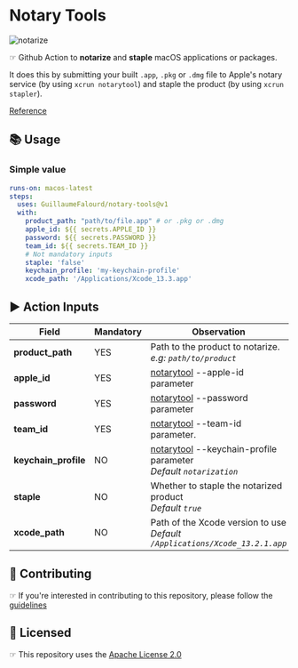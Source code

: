# Notary Tools

![notarize](https://user-images.githubusercontent.com/22433243/153662864-191f43f7-359f-41c9-b80d-88c617c5d2d6.png)

☞ Github Action to **notarize** and **staple** macOS applications or packages. 

It does this by submitting your built `.app`, `.pkg` or `.dmg` file to Apple's notary service (by using `xcrun notarytool`) and staple the product (by using `xcrun stapler`).

[Reference]([notarytool](https://developer.apple.com/documentation/security/notarizing_macos_software_before_distribution/customizing_the_notarization_workflow#3087734))

## 📚 Usage

### Simple value

```yaml
runs-on: macos-latest
steps:
  uses: GuillaumeFalourd/notary-tools@v1
  with:
    product_path: "path/to/file.app" # or .pkg or .dmg
    apple_id: ${{ secrets.APPLE_ID }}
    password: ${{ secrets.PASSWORD }}
    team_id: ${{ secrets.TEAM_ID }}
    # Not mandatory inputs
    staple: 'false'
    keychain_profile: 'my-keychain-profile'
    xcode_path: '/Applications/Xcode_13.3.app'
```

## ▶️ Action Inputs

Field | Mandatory | Observation
------------ | ------------  | -------------
**product_path** | YES | Path to the product to notarize. <br/> _e.g: `path/to/product`_
**apple_id** | YES | [notarytool](https://developer.apple.com/documentation/security/notarizing_macos_software_before_distribution/customizing_the_notarization_workflow#3087734) --apple-id parameter
**password** | YES | [notarytool](https://developer.apple.com/documentation/security/notarizing_macos_software_before_distribution/customizing_the_notarization_workflow#3087734) --password parameter
**team_id** | YES | [notarytool](https://developer.apple.com/documentation/security/notarizing_macos_software_before_distribution/customizing_the_notarization_workflow#3087734) --team-id parameter.
**keychain_profile** | NO | [notarytool](https://developer.apple.com/documentation/security/notarizing_macos_software_before_distribution/customizing_the_notarization_workflow#3087734) --keychain-profile parameter <br/> _Default `notarization`_
**staple** | NO | Whether to staple the notarized product <br/> _Default `true`_
**xcode_path** | NO | Path of the Xcode version to use <br/> _Default `/Applications/Xcode_13.2.1.app`_

## 🤝 Contributing

☞ If you're interested in contributing to this repository, please follow the [guidelines](https://github.com/GuillaumeFalourd/notary-tools/blob/main/CONTRIBUTING.md)

## 🏅 Licensed

☞ This repository uses the [Apache License 2.0](https://github.com/GuillaumeFalourd/notary-tools/blob/main/LICENSE)

<!-- ### Contribuidores

<a href="https://github.com/GuillaumeFalourd/notary-tools/graphs/contributors">
  <img src="https://contrib.rocks/image?repo=GuillaumeFalourd/notary-tools" />
</a>

(Criado com [contributors-img](https://contrib.rocks)) -->
